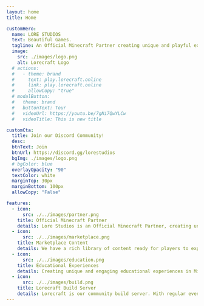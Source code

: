 ```yaml
---
layout: home
title: Home

customHero:
  name: LORE STUDIOS
  text: Beautiful Games.
  tagline: An Official Minecraft Partner creating unique and playful experiences for Minecraft Education and the Minecraft Marketplace.
  image:
    src: ./images/logo.png
    alt: Lorecraft Logo
  # actions:
  #   - theme: brand
  #     text: play.lorecraft.online
  #     link: play.lorecraft.online
  #     allowCopy: "true"
  # modalButton:
  #   theme: brand
  #   buttonText: Tour
  #   videoUrl: https://youtu.be/7gNi7QwYLCw
  #   videoTitle: This is new title

customCta:
  title: Join our Discord Community!
  desc:
  btnText: Join
  btnUrl: https://discord.gg/lorestudios
  bgImg: ./images/logo.png
  # bgColor: blue
  overlayOpacity: "90"
  textColor: white
  marginTop: 30px
  marginBottom: 100px
  allowCopy: "False"

features:
  - icon:
      src: ./../images/partner.png
    title: Official Minecraft Partner
    details: Lore Studios is an Official Minecraft Partner, creating unique experiences for Minecraft, Minecraft Education, and Minecraft Java.
  - icon:
      src: ./../images/marketplace.png
    title: Marketplace Content
    details: We have a rich library of content ready for players to explore and enjoy, and more content being created by our passionate team of creators!
  - icon:
      src: ./../images/education.png
    title: Educational Experiences
    details: Creating unique and engaging educational experiences in Minecraft for learners around the world is what we love to do, and was the start of our journey.
  - icon:
      src: ./../images/build.png
    title: Lorecraft Build Server
    details: Lorecraft is our community build server. With regular events and crazy large building spaces, it is a haven for creativity and imagination!
---
```

